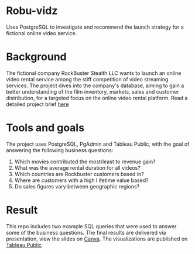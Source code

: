 # Robu-vidz
Uses PostgreSQL to investigate and recommend the launch strategy for a fictional online video service.

# Background
The fictional company RockBuster Stealth LLC wants to launch an online video rental service among the stiff competition of video streaming services.
The project dives into the company's database, aiming to gain a better understanding of the film inventory, markets, sales and customer distribution, for a targeted focus on the online video rental platform.
Read a detailed project brief [here](https://drive.google.com/file/d/1dHt2QoHRi1AS1ZcCnyH0Ay5Oe1eOylsu/view?usp=sharing)

# Tools and goals
The project uses PostgreSQL, PgAdmin and Tableau Public, with the goal of answering the following business questions:

1. Which movies contributed the most/least to revenue gain?
2. What was the average rental duration for all videos?
3. Which countries are Rockbuster customers based in?
4. Where are customers with a high l ifetime value based?
5. Do sales figures vary between geographic regions?

# Result
This repo includes two example SQL queries that were used to answer some of the business questions. 
The final results are delivered via presentation, view the slides on [Canva](https://www.canva.com/design/DAFwIzw9Uxw/SHx2TkNq0VH5uugLSXWUhw/edit?utm_content=DAFwIzw9Uxw&utm_campaign=designshare&utm_medium=link2&utm_source=sharebutton).
The visualizations are published on [Tableau Public](https://public.tableau.com/app/profile/xingcen.zhou7732/viz/InsightsRockbusterStealthLLC/Insights)

